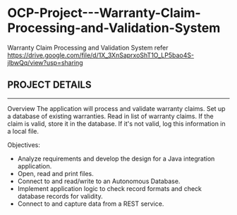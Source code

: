 # OCP-Project---Warranty-Claim-Processing-and-Validation-System
Warranty Claim Processing and Validation System
refer https://drive.google.com/file/d/1X_3XnSaprxoShT1O_LP5bao4S-jlbwQq/view?usp=sharing

## PROJECT DETAILS
-------------------------------------------------------------------------------------------------------------

Overview
The application will process and validate warranty claims. Set up a database of existing warranties. Read in list of warranty claims. If the claim is valid, store it in the
database. If it's not valid, log this information in a local file.

Objectives:
  - Analyze requirements and develop the design for a Java integration application.
  - Open, read and print files.
  - Connect to and read/write to an Autonomous Database.
  - Implement application logic to check record formats and check database records for validity.
  - Connect to and capture data from a REST service.

